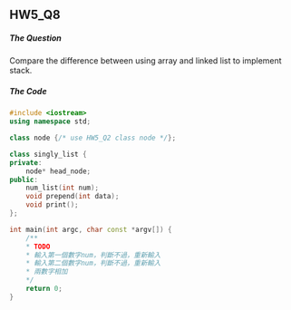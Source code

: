 ## HW5_Q8

##### The Question

Compare the difference between using array and linked list to implement stack.

##### The Code

``` c++
#include <iostream>
using namespace std;

class node {/* use HW5_Q2 class node */};

class singly_list {
private:
    node* head_node;
public:
    num_list(int num);
    void prepend(int data);
    void print();
};

int main(int argc, char const *argv[]) {
    /**
    * TODO
    * 輸入第一個數字num，判斷不過，重新輸入
    * 輸入第二個數字num，判斷不過，重新輸入
    * 兩數字相加
    */
    return 0;
}

```
